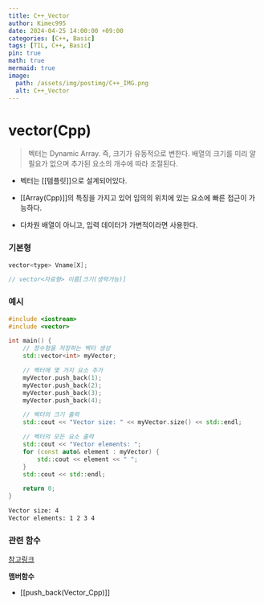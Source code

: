 ```yaml
---
title: C++_Vector
author: Kimec995
date: 2024-04-25 14:00:00 +09:00
categories: [C++, Basic]
tags: [TIL, C++, Basic]
pin: true
math: true
mermaid: true
image: 
  path: /assets/img/postimg/C++_IMG.png
  alt: C++_Vector
---
```


# vector(Cpp)
> 벡터는 Dynamic Array. 즉, 크기가 유동적으로 변한다. 배열의 크기를 미리 알 필요가 없으며 추가된 요소의 개수에 따라 조절된다. 

- 벡터는 [[템플릿]]으로 설계되어있다. 

- [[Array(Cpp)]]의 특징을 가지고 있어 임의의 위치에 있는 요소에 빠른 접근이 가능하다.

- 다차원 배열이 아니고, 입력 데이터가 가변적이라면 사용한다.

### 기본형
```c++
vector<type> Vname[X]; 

// vector<자료형> 이름[크기(생략가능)]
```

### 예시
```c++
#include <iostream>
#include <vector>

int main() {
    // 정수형을 저장하는 벡터 생성
    std::vector<int> myVector;

    // 벡터에 몇 가지 요소 추가
    myVector.push_back(1);
    myVector.push_back(2);
    myVector.push_back(3);
    myVector.push_back(4);

    // 벡터의 크기 출력
    std::cout << "Vector size: " << myVector.size() << std::endl;

    // 벡터의 모든 요소 출력
    std::cout << "Vector elements: ";
    for (const auto& element : myVector) {
        std::cout << element << " ";
    }
    std::cout << std::endl;

    return 0; 
}
```

```bash
Vector size: 4
Vector elements: 1 2 3 4
```

### 관련 함수
[참고링크](https://cplusplus.com/reference/vector/vector/?kw=vector)

**맴버함수**
- [[push_back(Vector_Cpp)]]